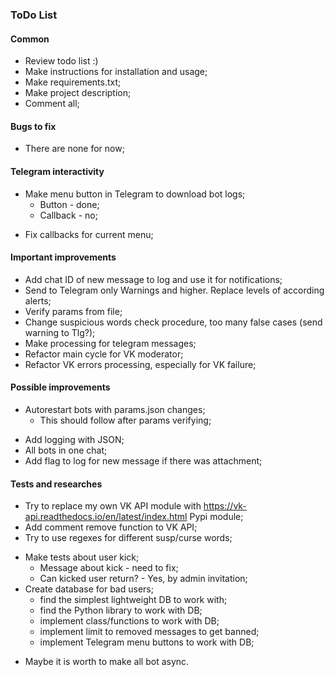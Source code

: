 ### ToDo List
#### Common
- Review todo list :)
- Make instructions for installation and usage;
- Make requirements.txt;
- Make project description;
- Comment all;
#### Bugs to fix
* There are none for now;
#### Telegram interactivity
* Make menu button in Telegram to download bot logs;
    + Button - done;
    + Callback - no;
- Fix callbacks for current menu;
#### Important improvements
- Add chat ID of new message to log and use it for notifications;
- Send to Telegram only Warnings and higher. Replace levels of according alerts;
- Verify params from file;
- Change suspicious words check procedure, too many false cases (send warning to Tlg?);
- Make processing for telegram messages;
- Refactor main cycle for VK moderator;
- Refactor VK errors processing, especially for VK failure;
#### Possible improvements
* Autorestart bots with params.json changes;
    + This should follow after params verifying;
- Add logging with JSON;
- All bots in one chat;
- Add flag to log for new message if there was attachment;
#### Tests and researches
- Try to replace my own VK API module with https://vk-api.readthedocs.io/en/latest/index.html Pypi module;
- Add comment remove function to VK API;
- Try to use regexes for different susp/curse words;
* Make tests about user kick;
    + Message about kick - need to fix;
    + Can kicked user return? - Yes, by admin invitation;
* Create database for bad users;
    + find the simplest lightweight DB to work with;
    + find the Python library to work with DB;
    + implement class/functions to work with DB;
    + implement limit to removed messages to get banned;
    + implement Telegram menu buttons to work with DB;
- Maybe it is worth to make all bot async.
